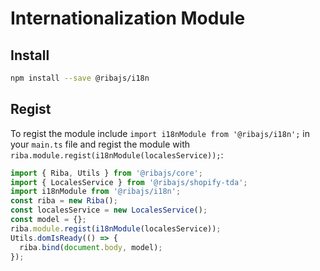 # Internationalization Module

## Install

```bash
npm install --save @ribajs/i18n
```

## Regist

To regist the module include `import i18nModule from '@ribajs/i18n';` in your `main.ts` file and regist the module with `riba.module.regist(i18nModule(localesService));`:

```ts
import { Riba, Utils } from '@ribajs/core';
import { LocalesService } from '@ribajs/shopify-tda';
import i18nModule from '@ribajs/i18n';
const riba = new Riba();
const localesService = new LocalesService();
const model = {};
riba.module.regist(i18nModule(localesService));
Utils.domIsReady(() => {
  riba.bind(document.body, model);
});
```
